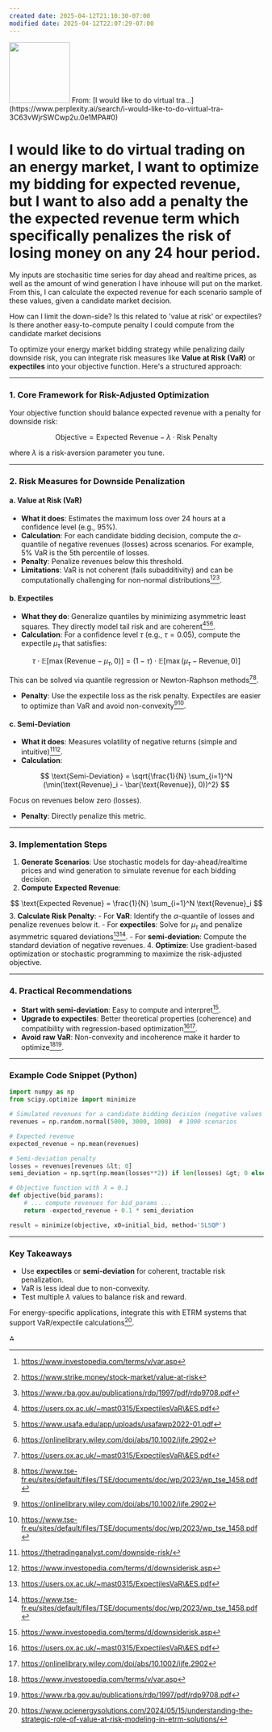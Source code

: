 ```yaml
---
created date: 2025-04-12T21:10:30-07:00
modified date: 2025-04-12T22:07:29-07:00
---
```

<img src="https://r2cdn.perplexity.ai/pplx-full-logo-primary-dark%402x.png" class="logo" width="120"/>
From: [I would like to do virtual tra...](https://www.perplexity.ai/search/i-would-like-to-do-virtual-tra-3C63vWjrSWCwp2u.0e1MPA#0)

# I would like to do virtual trading on an energy market, I want to optimize my bidding for expected revenue, but I want to also add a penalty the the expected revenue term which specifically penalizes the risk of losing money on any 24 hour period.

My inputs are stochasitic time series for day ahead and realtime prices, as well as the amount of wind generation I have inhouse will put on the market.  From this, I can calculate the expected revenue for each scenario sample of these values, given a candidate market decision.

How can I limit the down-side?  Is this related to 'value at risk' or expectiles?  Is there another easy-to-compute penalty I could compute from the candidate market decisions

To optimize your energy market bidding strategy while penalizing daily downside risk, you can integrate risk measures like **Value at Risk (VaR)** or **expectiles** into your objective function. Here's a structured approach:

---

### **1. Core Framework for Risk-Adjusted Optimization**

Your objective function should balance expected revenue with a penalty for downside risk:

$$
\text{Objective} = \text{Expected Revenue} - \lambda \cdot \text{Risk Penalty}
$$

where $\lambda$ is a risk-aversion parameter you tune.

---

### **2. Risk Measures for Downside Penalization**

#### **a. Value at Risk (VaR)**

- **What it does**: Estimates the maximum loss over 24 hours at a confidence level (e.g., 95%).
- **Calculation**:
For each candidate bidding decision, compute the $\alpha$-quantile of negative revenues (losses) across scenarios. For example, 5% VaR is the 5th percentile of losses.
- **Penalty**: Penalize revenues below this threshold.
- **Limitations**: VaR is not coherent (fails subadditivity) and can be computationally challenging for non-normal distributions[^1][^3][^8].


#### **b. Expectiles**

- **What they do**: Generalize quantiles by minimizing asymmetric least squares. They directly model tail risk and are coherent[^4][^6][^10].
- **Calculation**:
For a confidence level $\tau$ (e.g., $\tau = 0.05$), compute the expectile $\mu_\tau$ that satisfies:

$$
\tau \cdot \mathbb{E}[\max(\text{Revenue} - \mu_\tau, 0)] = (1 - \tau) \cdot \mathbb{E}[\max(\mu_\tau - \text{Revenue}, 0)]
$$

This can be solved via quantile regression or Newton-Raphson methods[^4][^11].
- **Penalty**: Use the expectile loss as the risk penalty. Expectiles are easier to optimize than VaR and avoid non-convexity[^10][^11].


#### **c. Semi-Deviation**

- **What it does**: Measures volatility of negative returns (simple and intuitive)[^7][^12].
- **Calculation**:

$$
\text{Semi-Deviation} = \sqrt{\frac{1}{N} \sum_{i=1}^N (\min(\text{Revenue}_i - \bar{\text{Revenue}}, 0))^2}
$$

Focus on revenues below zero (losses).
- **Penalty**: Directly penalize this metric.

---

### **3. Implementation Steps**

1. **Generate Scenarios**:
Use stochastic models for day-ahead/realtime prices and wind generation to simulate revenue for each bidding decision.
2. **Compute Expected Revenue**:

$$
\text{Expected Revenue} = \frac{1}{N} \sum_{i=1}^N \text{Revenue}_i
$$
3. **Calculate Risk Penalty**:
    - For **VaR**: Identify the $\alpha$-quantile of losses and penalize revenues below it.
    - For **expectiles**: Solve for $\mu_\tau$ and penalize asymmetric squared deviations[^4][^11].
    - For **semi-deviation**: Compute the standard deviation of negative revenues.
4. **Optimize**:
Use gradient-based optimization or stochastic programming to maximize the risk-adjusted objective.

---

### **4. Practical Recommendations**

- **Start with semi-deviation**: Easy to compute and interpret[^12].
- **Upgrade to expectiles**: Better theoretical properties (coherence) and compatibility with regression-based optimization[^4][^10].
- **Avoid raw VaR**: Non-convexity and incoherence make it harder to optimize[^1][^8].

---

### **Example Code Snippet (Python)**

```python
import numpy as np
from scipy.optimize import minimize

# Simulated revenues for a candidate bidding decision (negative values = losses)
revenues = np.random.normal(5000, 3000, 1000)  # 1000 scenarios

# Expected revenue
expected_revenue = np.mean(revenues)

# Semi-deviation penalty
losses = revenues[revenues &lt; 0]
semi_deviation = np.sqrt(np.mean(losses**2)) if len(losses) &gt; 0 else 0

# Objective function with λ = 0.1
def objective(bid_params):
    # ... compute revenues for bid_params ...
    return -expected_revenue + 0.1 * semi_deviation

result = minimize(objective, x0=initial_bid, method='SLSQP')
```

---

### **Key Takeaways**

- Use **expectiles** or **semi-deviation** for coherent, tractable risk penalization.
- VaR is less ideal due to non-convexity.
- Test multiple $\lambda$ values to balance risk and reward.

For energy-specific applications, integrate this with ETRM systems that support VaR/expectile calculations[^9].

<div>⁂</div>

[^1]: https://www.investopedia.com/terms/v/var.asp

[^2]: https://www.energyknowledgebase.com/topics/value-at-risk-var.asp

[^3]: https://www.strike.money/stock-market/value-at-risk

[^4]: https://users.ox.ac.uk/~mast0315/ExpectilesVaR\&ES.pdf

[^5]: https://www.linkedin.com/pulse/navigating-risks-unhedged-positions-energy-trading-hugo-stappers-92are

[^6]: https://www.usafa.edu/app/uploads/usafawp2022-01.pdf

[^7]: https://thetradinganalyst.com/downside-risk/

[^8]: https://www.rba.gov.au/publications/rdp/1997/pdf/rdp9708.pdf

[^9]: https://www.pcienergysolutions.com/2024/05/15/understanding-the-strategic-role-of-value-at-risk-modeling-in-etrm-solutions/

[^10]: https://onlinelibrary.wiley.com/doi/abs/10.1002/ijfe.2902

[^11]: https://www.tse-fr.eu/sites/default/files/TSE/documents/doc/wp/2023/wp_tse_1458.pdf

[^12]: https://www.investopedia.com/terms/d/downsiderisk.asp

[^13]: https://castle.princeton.edu/wp-content/uploads/2020/11/Moazeni-Mean-conditional-value-at-risk-optimal-energy-storage-operation-IEEE-July-20-2014.pdf

[^14]: https://www.econstor.eu/bitstream/10419/233506/1/1755338228.pdf

[^15]: https://business.columbia.edu/sites/default/files-efs/pubfiles/5982/w19030.pdf

[^16]: https://www.crystalfunds.com/insights/understanding-value-at-risk

[^17]: https://blog.yesenergy.com/yeblog/how-to-maximize-virtual-energy-trading-returns-and-minimize-risks

[^18]: https://www.energy-potential.com/uploads/1/1/3/2/113214887/uk_power_energy_risk.pdf

[^19]: https://corporatefinanceinstitute.com/resources/career-map/sell-side/risk-management/value-at-risk-var/

[^20]: https://www.investopedia.com/articles/04/092904.asp

[^21]: https://www.sciencedirect.com/science/article/abs/pii/S0301420724003994

[^22]: https://www.fe.training/free-resources/financial-markets/value-at-risk-var/

[^23]: https://www.sciencedirect.com/science/article/abs/pii/S0304407619302544

[^24]: https://www.sciencedirect.com/science/article/abs/pii/S0140988323005807

[^25]: https://www.sciencedirect.com/topics/social-sciences/value-at-risk

[^26]: https://personal.eur.nl/cdevries/Articles/value_at_risk_and_extrene_returns.pdf

[^27]: https://www.iiis.org/cds2008/cd2008sci/RMCI2008/PapersPdf/R762WO.pdf

[^28]: https://wemastertrade.com/understanding-virtual-trading/

[^29]: https://sites.google.com/site/csphilipps/expectiles

[^30]: https://www.regulationtomorrow.com/asia/sfc-explains-regulatory-expectations-of-virtual-asset-trading-platform-applicants/

[^31]: https://en.wikipedia.org/wiki/Expectile

[^32]: https://www.reddit.com/r/StockMarket/comments/7zo8c8/what_appwebsite_do_you_recommend_for_virtual/

[^33]: https://www.sciencedirect.com/science/article/abs/pii/S0140988319303573

[^34]: https://getd.libs.uga.edu/pdfs/anderson_andrew_l_201212_ms.pdf

[^35]: https://www.mdpi.com/2227-9091/11/12/220

[^36]: https://www.sciencedirect.com/science/article/abs/pii/S0140988323007594

[^37]: https://www.sciencedirect.com/science/article/pii/S0047259X2100035X

[^38]: https://neostox.com

[^39]: https://ideas.repec.org/a/eee/eneeco/v129y2024ics0140988323007594.html

[^40]: https://www.ferc.gov/sites/default/files/enforcement/civil-penalties/actions/138FERC61168.pdf

[^41]: https://www.bankrate.com/investing/ultimate-guide-virtual-trading-stock-market-simulator/

[^42]: https://cramton.umd.edu/papers2020-2024/cramton-et-al-forward-energy-market.pdf

[^43]: https://www.cftc.gov/LearnAndProtect/AdvisoriesAndArticles/understand_risks_of_virtual_currency.html

[^44]: https://faculty.washington.edu/ezivot/econ589/v11n2a4.pdf

[^45]: https://www.sciencedirect.com/science/article/abs/pii/S0378779621003527

[^46]: https://mco.mycomplianceoffice.com/blog/mnpi-compliance-risk-remains-high

[^47]: https://www.mdpi.com/2227-9091/12/2/42

[^48]: https://www.sciencedirect.com/science/article/abs/pii/S0142061520342873

[^49]: https://www.sec.gov/rules-regulations/staff-guidance/trading-markets-frequently-asked-questions/divisionsmarketregfaq-0

[^50]: https://www.youtube.com/watch?v=3UMPUEkTjhY

[^51]: https://repositories.lib.utexas.edu/bitstreams/9950cd25-54b5-4540-a0e5-351228ca1756/download

[^52]: https://en.wikipedia.org/wiki/Value_at_risk

[^53]: https://pages.stern.nyu.edu/~adamodar/pdfiles/valrisk/ch7.pdf

[^54]: https://www.sciencedirect.com/science/article/abs/pii/S0927539818300446

[^55]: https://papers.ssrn.com/sol3/Delivery.cfm/5166015.pdf?abstractid=5166015\&mirid=1

[^56]: https://www.reedsmith.com/en/perspectives/2021/10/dislocation-in-energy-markets-navigating-the-legal-landscape

[^57]: https://en.adgm.thomsonreuters.com/rulebook/virtual-asset-risk-disclosures-0

[^58]: https://www.ferc.gov/sites/default/files/2020-05/03-2005-cp-rept.pdf

[^59]: https://www.sifma.org/wp-content/uploads/2018/03/EY_MarketingPDF_CLA18.pdf

[^60]: https://www.iso-ne.com/static-assets/documents/committees/comm_wkgrps/strategic_planning_discussion/materials/fcm_performance_white_paper.pdf

